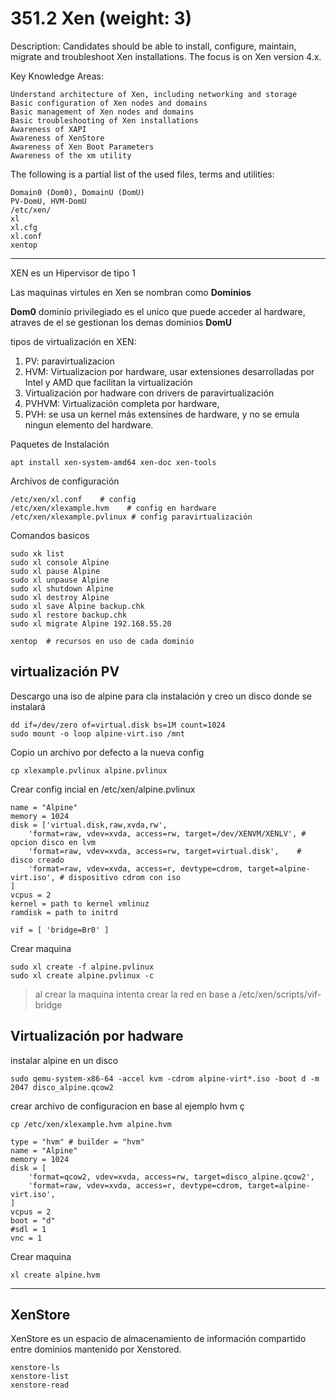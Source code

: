 # 351.2 Xen (weight: 3)

Description: Candidates should be able to install, configure, maintain, migrate and troubleshoot Xen installations. The focus is on Xen version 4.x.

Key Knowledge Areas:

    Understand architecture of Xen, including networking and storage
    Basic configuration of Xen nodes and domains
    Basic management of Xen nodes and domains
    Basic troubleshooting of Xen installations
    Awareness of XAPI
    Awareness of XenStore
    Awareness of Xen Boot Parameters
    Awareness of the xm utility

The following is a partial list of the used files, terms and utilities:

    Domain0 (Dom0), DomainU (DomU)
    PV-DomU, HVM-DomU
    /etc/xen/
    xl
    xl.cfg
    xl.conf
    xentop

---

XEN es un Hipervisor de tipo 1

Las maquinas virtules en Xen se nombran como **Dominios**

**Dom0** dominio privilegiado es el unico que puede acceder al hardware,
atraves de el se gestionan los demas dominios **DomU**

tipos de virtualización en XEN:

1. PV: paravirtualizacion 
2. HVM: Virtualizacion por hardware, usar extensiones desarrolladas por Intel y AMD que facilitan la virtualización
3. Virtualización por hadware con drivers de paravirtualización
4. PVHVM: Virtualización completa por hardware, 
5. PVH: se usa un kernel más extensines de hardware, y no se emula ningun elemento del hardware.

Paquetes de Instalación

    apt install xen-system-amd64 xen-doc xen-tools

Archivos de configuración

    /etc/xen/xl.conf    # config
    /etc/xen/xlexample.hvm    # config en hardware
    /etc/xen/xlexample.pvlinux # config paravirtualización

Comandos basicos

    sudo xk list
    sudo xl console Alpine
    sudo xl pause Alpine
    sudo xl unpause Alpine
    sudo xl shutdown Alpine
    sudo xl destroy Alpine
    sudo xl save Alpine backup.chk
    sudo xl restore backup.chk
    sudo xl migrate Alpine 192.168.55.20

    xentop  # recursos en uso de cada dominio


## virtualización PV

Descargo una iso de alpine para cla instalación y creo un disco donde se instalará

    dd if=/dev/zero of=virtual.disk bs=1M count=1024
    sudo mount -o loop alpine-virt.iso /mnt

Copio un archivo por defecto a la nueva config

    cp xlexample.pvlinux alpine.pvlinux

Crear config incial en /etc/xen/alpine.pvlinux

    name = "Alpine"
    memory = 1024
    disk = ['virtual.disk,raw,xvda,rw',
        'format=raw, vdev=xvda, access=rw, target=/dev/XENVM/XENLV', # opcion disco en lvm
        'format=raw, vdev=xvda, access=rw, target=virtual.disk',    # disco creado
        'format=raw, vdev=xvda, access=r, devtype=cdrom, target=alpine-virt.iso', # dispositivo cdrom con iso
    ]
    vcpus = 2
    kernel = path to kernel vmlinuz
    ramdisk = path to initrd

    vif = [ 'bridge=Br0' ]

Crear maquina

    sudo xl create -f alpine.pvlinux
    sudo xl create alpine.pvlinux -c

> al crear la maquina intenta crear la red en base a /etc/xen/scripts/vif-bridge


## Virtualización por hadware

instalar alpine en un disco
    
    sudo qemu-system-x86-64 -accel kvm -cdrom alpine-virt*.iso -boot d -m 2047 disco_alpine.qcow2

crear archivo de configuracion en base al ejemplo hvm ç

    cp /etc/xen/xlexample.hvm alpine.hvm

    type = "hvm" # builder = "hvm"
    name = "Alpine"
    memory = 1024
    disk = [
        'format=qcow2, vdev=xvda, access=rw, target=disco_alpine.qcow2',
        'format=raw, vdev=xvda, access=r, devtype=cdrom, target=alpine-virt.iso',
    ]
    vcpus = 2
    boot = "d"
    #sdl = 1
    vnc = 1

Crear maquina

    xl create alpine.hvm

---

## XenStore
 
XenStore es un espacio de almacenamiento de información compartido entre dominios mantenido por Xenstored. 

    xenstore-ls
    xenstore-list
    xenstore-read
